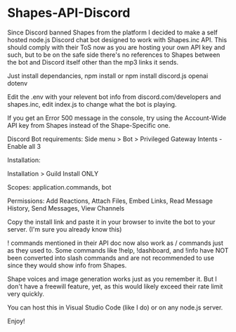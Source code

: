 # Shapes-API-Discord
Since Discord banned Shapes from the platform I decided to make a self hosted node.js Discord chat bot designed to work with Shapes.inc API. 
This should comply with their ToS now as you are hosting your own API key and such, but to be on the safe side there's no references to Shapes between the bot and Discord itself other than the mp3 links it sends.

Just install dependancies, npm install or npm install discord.js openai dotenv

Edit the .env with your relevent bot info from discord.com/developers and shapes.inc, edit index.js to change what the bot is playing.

If you get an Error 500 message in the console, try using the Account-Wide API key from Shapes instead of the Shape-Specific one. 

Discord Bot requirements:
Side menu > Bot > Privileged Gateway Intents - Enable all 3

Installation:

Installation > Guild Install ONLY

Scopes: application.commands, bot

Permissions: Add Reactions, Attach Files, Embed Links, Read Message History, Send Messages, View Channels

Copy the install link and paste it in your browser to invite the bot to your server. (I'm sure you already know this)

! commands mentioned in their API doc now also work as / commands just as they used to. Some commands like !help, !dashboard, and !info have NOT been converted into slash commands and are not recommended to use since they would show info from Shapes.

Shape voices and image generation works just as you remember it. But I don't have a freewill feature, yet, as this would likely exceed their rate limit very quickly. 

You can host this in Visual Studio Code (like I do) or on any node.js server.

Enjoy!
